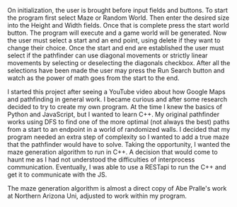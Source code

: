 On initialization, the user is brought before input fields and buttons. To start the program first select Maze or Random World. Then enter the desired size into the Height and Width fields. Once that is complete press the start world button. The program will execute and a game world will be generated. Now the user must select a start and an end point, using delete if they want to change their choice. Once the start and end are established the user must select if the pathfinder can use diagonal movements or strictly linear movements by selecting or deselecting the diagonals checkbox. After all the selections have been made the user may press the Run Search button and watch as the power of math goes from the start to the end.

I started this project after seeing a YouTube video about how Google Maps and pathfinding in general work. I became curious and after some research decided to try to create my own program. At the time I knew the basics of Python and JavaScript, but I wanted to learn C++. My original pathfinder works using DFS to find one of the more optimal (not always the best) paths from a start to an endpoint in a world of randomized walls. I decided that my program needed an extra step of complexity so I wanted to add a true maze that the pathfinder would have to solve. Taking the opportunity, I wanted the maze generation algorithm to run in C++. A decision that would come to haunt me as I had not understood the difficulties of interprocess communication. Eventually, I was able to use a RESTapi to run the C++ and get it to communicate with the JS. 

The maze generation algorithm is almost a direct copy of Abe Pralle's work at Northern Arizona Uni, adjusted to work within my program.
